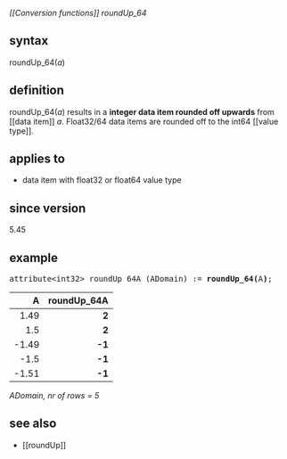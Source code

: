 *[[Conversion functions]] roundUp_64*

## syntax

roundUp_64(*a*)

## definition

roundUp_64(*a*) results in a **integer data item rounded off upwards** from [[data item]] *a*. Float32/64 data items are rounded off to the int64 [[value type]].

## applies to

- data item with float32 or float64 value type

## since version

5.45

## example

<pre>
attribute&lt;int32&gt; roundUp_64A (ADomain) := <B>roundUp_64(</B>A<B>)</B>;
</pre>

| A     |**roundUp_64A**|
|------:|--------------:|
| 1.49  | **2**         |
| 1.5   | **2**         |
| -1.49 | **-1**        |
| -1.5  | **-1**        |
| -1.51 | **-1**        |

*ADomain, nr of rows = 5*

## see also

- [[roundUp]]